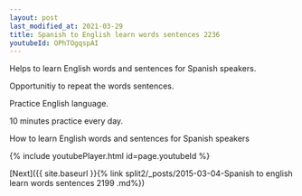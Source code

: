 ```yaml
---
layout: post
last_modified_at: 2021-03-29
title: Spanish to English learn words sentences 2236 
youtubeId: OPhTOgqspAI
---
```

 
 
Helps to learn English words and sentences for Spanish speakers.

Opportunitiy to repeat the words sentences. 

Practice English language. 
 
10 minutes practice every day. 
 
How to learn English words and sentences for Spanish speakers 
 
{% include youtubePlayer.html id=page.youtubeId %}
 
 
[Next]({{ site.baseurl }}{% link  split2/_posts/2015-03-04-Spanish to english learn words sentences 2199 .md%})
 
